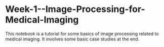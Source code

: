 # Week-1--Image-Processing-for-Medical-Imaging
This notebook is a tutorial for some basics of image processing related to medical imaging. It involves some basic case studies at the end.
